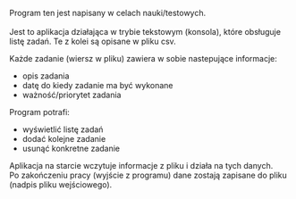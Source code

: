 Program ten jest napisany w celach nauki/testowych.<br><br>
Jest to aplikacja działająca w trybie tekstowym (konsola), które obsługuje listę zadań.
Te z kolei są opisane w pliku csv.

Każde zadanie (wiersz w pliku) zawiera w sobie nastepujące informacje:
- opis zadania
- datę do kiedy zadanie ma być wykonane
- ważność/priorytet zadania

Program potrafi:
- wyświetlić listę zadań
- dodać kolejne zadanie
- usunąć konkretne zadanie

Aplikacja na starcie wczytuje informacje z pliku i działa na tych danych. <br>
Po zakończeniu pracy (wyjście z programu) dane zostają zapisane do pliku (nadpis pliku wejściowego).

